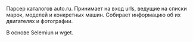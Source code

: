 Парсер каталогов auto.ru.
Принимает на вход urls, ведущие на списки марок, моделей и конкретных машин.
Собирает информацию об их двигателях и фотографии.

В основе Selemiun и wget.